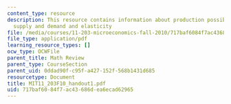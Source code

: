 ```yaml
---
content_type: resource
description: This resource contains information about production possibility frontier,
  supply and demand and elasticity
file: /media/courses/11-203-microeconomics-fall-2010/717baf6084f7ac43686dea6ecad62965_MIT11_203F10_handout1.pdf
file_type: application/pdf
learning_resource_types: []
ocw_type: OCWFile
parent_title: Math Review
parent_type: CourseSection
parent_uid: 0ddad90f-c95f-a427-152f-568b1431d685
resourcetype: Document
title: MIT11_203F10_handout1.pdf
uid: 717baf60-84f7-ac43-686d-ea6ecad62965
---
```

